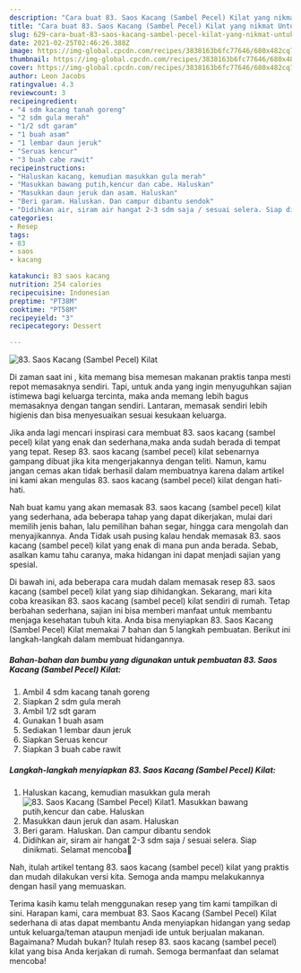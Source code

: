 ```yaml
---
description: "Cara buat 83. Saos Kacang (Sambel Pecel) Kilat yang nikmat Untuk Jualan"
title: "Cara buat 83. Saos Kacang (Sambel Pecel) Kilat yang nikmat Untuk Jualan"
slug: 629-cara-buat-83-saos-kacang-sambel-pecel-kilat-yang-nikmat-untuk-jualan
date: 2021-02-25T02:46:26.388Z
image: https://img-global.cpcdn.com/recipes/3838163b6fc77646/680x482cq70/83-saos-kacang-sambel-pecel-kilat-foto-resep-utama.jpg
thumbnail: https://img-global.cpcdn.com/recipes/3838163b6fc77646/680x482cq70/83-saos-kacang-sambel-pecel-kilat-foto-resep-utama.jpg
cover: https://img-global.cpcdn.com/recipes/3838163b6fc77646/680x482cq70/83-saos-kacang-sambel-pecel-kilat-foto-resep-utama.jpg
author: Leon Jacobs
ratingvalue: 4.3
reviewcount: 3
recipeingredient:
- "4 sdm kacang tanah goreng"
- "2 sdm gula merah"
- "1/2 sdt garam"
- "1 buah asam"
- "1 lembar daun jeruk"
- "Seruas kencur"
- "3 buah cabe rawit"
recipeinstructions:
- "Haluskan kacang, kemudian masukkan gula merah"
- "Masukkan bawang putih,kencur dan cabe. Haluskan"
- "Masukkan daun jeruk dan asam. Haluskan"
- "Beri garam. Haluskan. Dan campur dibantu sendok"
- "Didihkan air, siram air hangat 2-3 sdm saja / sesuai selera. Siap dinikmati. Selamat mencoba💜"
categories:
- Resep
tags:
- 83
- saos
- kacang

katakunci: 83 saos kacang 
nutrition: 254 calories
recipecuisine: Indonesian
preptime: "PT38M"
cooktime: "PT58M"
recipeyield: "3"
recipecategory: Dessert

---
```



![83. Saos Kacang (Sambel Pecel) Kilat](https://img-global.cpcdn.com/recipes/3838163b6fc77646/680x482cq70/83-saos-kacang-sambel-pecel-kilat-foto-resep-utama.jpg)

Di zaman  saat ini , kita memang bisa memesan makanan praktis tanpa mesti repot memasaknya sendiri. Tapi, untuk anda yang ingin menyuguhkan sajian istimewa bagi keluarga tercinta, maka anda memang lebih bagus memasaknya dengan tangan sendiri. Lantaran, memasak sendiri lebih higienis dan bisa menyesuaikan sesuai kesukaan keluarga.

Jika anda lagi mencari inspirasi cara membuat 83. saos kacang (sambel pecel) kilat yang enak dan sederhana,maka anda sudah berada di tempat yang tepat. Resep 83. saos kacang (sambel pecel) kilat  sebenarnya gampang dibuat jika kita mengerjakannya dengan teliti. Namun, kamu jangan cemas akan tidak berhasil dalam membuatnya 
karena dalam artikel ini kami akan mengulas 83. saos kacang (sambel pecel) kilat dengan hati-hati.  



Nah buat kamu yang akan memasak 83. saos kacang (sambel pecel) kilat yang sederhana, ada beberapa tahap yang dapat dikerjakan, mulai dari memilih jenis bahan, lalu pemilihan bahan segar, hingga cara mengolah dan menyajikannya. Anda Tidak usah pusing kalau hendak memasak 83. saos kacang (sambel pecel) kilat yang enak di mana pun anda berada. Sebab, asalkan kamu  tahu caranya, maka hidangan ini dapat menjadi sajian yang spesial.

Di bawah ini, ada beberapa cara mudah dalam memasak resep 83. saos kacang (sambel pecel) kilat yang siap dihidangkan. Sekarang, mari kita coba kreasikan 83. saos kacang (sambel pecel) kilat sendiri di rumah. Tetap berbahan sederhana, sajian ini bisa memberi manfaat untuk membantu menjaga kesehatan tubuh kita. Anda bisa menyiapkan 83. Saos Kacang (Sambel Pecel) Kilat memakai 7 bahan dan 5 langkah pembuatan. Berikut ini langkah-langkah dalam membuat hidangannya.

<!--inarticleads1-->

##### Bahan-bahan dan bumbu yang digunakan untuk pembuatan 83. Saos Kacang (Sambel Pecel) Kilat:

1. Ambil 4 sdm kacang tanah goreng
1. Siapkan 2 sdm gula merah
1. Ambil 1/2 sdt garam
1. Gunakan 1 buah asam
1. Sediakan 1 lembar daun jeruk
1. Siapkan Seruas kencur
1. Siapkan 3 buah cabe rawit




<!--inarticleads2-->

##### Langkah-langkah menyiapkan 83. Saos Kacang (Sambel Pecel) Kilat:

1. Haluskan kacang, kemudian masukkan gula merah
<img src="https://img-global.cpcdn.com/steps/4454e1cc545331f5/160x128cq70/83-saos-kacang-sambel-pecel-kilat-langkah-memasak-1-foto.jpg" alt="83. Saos Kacang (Sambel Pecel) Kilat">1. Masukkan bawang putih,kencur dan cabe. Haluskan
1. Masukkan daun jeruk dan asam. Haluskan
1. Beri garam. Haluskan. Dan campur dibantu sendok
1. Didihkan air, siram air hangat 2-3 sdm saja / sesuai selera. Siap dinikmati. Selamat mencoba💜




Nah, itulah artikel tentang  83. saos kacang (sambel pecel) kilat  yang praktis dan mudah dilakukan versi kita. Semoga anda mampu melakukannya dengan hasil yang memuaskan. 

Terima kasih kamu telah menggunakan resep yang tim kami tampilkan di sini. Harapan kami, cara membuat  83. Saos Kacang (Sambel Pecel) Kilat sederhana di atas dapat membantu Anda menyiapkan hidangan yang sedap untuk keluarga/teman ataupun menjadi ide untuk berjualan makanan. Bagaimana? Mudah bukan? Itulah resep 83. saos kacang (sambel pecel) kilat yang bisa Anda kerjakan di rumah. Semoga bermanfaat dan selamat mencoba!


